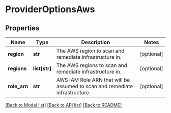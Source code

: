 # ProviderOptionsAws

## Properties
Name | Type | Description | Notes
------------ | ------------- | ------------- | -------------
**region** | **str** | The AWS region to scan and remediate infrastructure in. | [optional] 
**regions** | **list[str]** | The AWS regions to scan and remediate infrastructure in. | [optional] 
**role_arn** | **str** | AWS IAM Role ARN that will be assumed to scan and remediate infrastructure. | [optional] 

[[Back to Model list]](../README.md#documentation-for-models) [[Back to API list]](../README.md#documentation-for-api-endpoints) [[Back to README]](../README.md)


